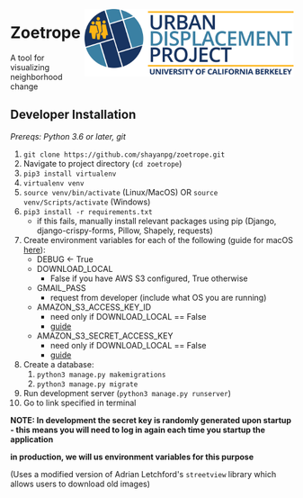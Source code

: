 <a href='https://urbandisplacement.org/'><img src='home/static/home/UDP_Logo.png' align="right" height="120" /></a>  

# Zoetrope

A tool for visualizing neighborhood change

## Developer Installation
*Prereqs: Python 3.6 or later, git*
1. `git clone https://github.com/shayanpg/zoetrope.git`
2. Navigate to project directory (`cd zoetrope`)
3. `pip3 install virtualenv`
4. `virtualenv venv`
5. `source venv/bin/activate` (Linux/MacOS) OR `source venv/Scripts/activate` (Windows)
6. `pip3 install -r requirements.txt`
    * if this fails, manually install relevant packages using pip (Django, django-crispy-forms, Pillow, Shapely, requests)
7. Create environment variables for each of the following (guide for macOS <a href='https://phoenixnap.com/kb/set-environment-variable-mac'>here</a>):
    * DEBUG <- True
    * DOWNLOAD_LOCAL
      * False if you have AWS S3 configured, True otherwise
    * GMAIL_PASS
      * request from developer (include what OS you are running)
    * AMAZON_S3_ACCESS_KEY_ID
      * need only if DOWNLOAD_LOCAL == False
      * <a href='https://erangad.medium.com/upload-a-remote-image-to-s3-without-saving-it-first-with-python-def9c6ee1140'>guide</a>
    * AMAZON_S3_SECRET_ACCESS_KEY
      * need only if DOWNLOAD_LOCAL == False
      * <a href='https://erangad.medium.com/upload-a-remote-image-to-s3-without-saving-it-first-with-python-def9c6ee1140'>guide</a>
8. Create a database:
    1. `python3 manage.py makemigrations`
    2. `python3 manage.py migrate`
9. Run development server (`python3 manage.py runserver`)
10. Go to link specified in terminal

**NOTE: In development the secret key is randomly generated upon startup - this means you will need to log in again each time you startup the application**

**in production, we will us environment variables for this purpose**

(Uses a modified version of Adrian Letchford's `streetview` library which allows users to download old images)
